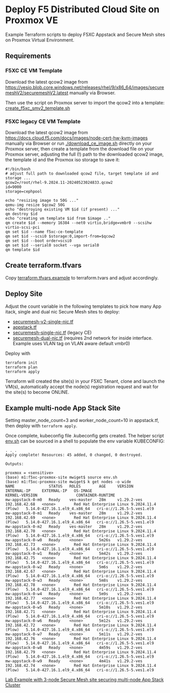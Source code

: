 # Deploy F5 Distributed Cloud Site on Proxmox VE

Example Terraform scripts to deploy F5XC Appstack and Secure Mesh sites on Proxmox Virtual Environment.

## Requirements

### F5XC CE VM Template

Download the latest qcow2 image from https://vesio.blob.core.windows.net/releases/rhel/9/x86_64/images/securemeshV2/securemeshV2.latest
manually via Browser.

Then use the script on Proxmox server to import the qcow2 into a template:  [create_f5xc_smv2_template.sh](create_f5xc_smv2_template.sh)

### F5XC legacy CE VM Template

Download the latest qcow2 image from https://docs.cloud.f5.com/docs/images/node-cert-hw-kvm-images manually 
via Browser or run [./download_ce_image.sh](download_ce_image.sh) directly on your Proxmox server, then
create a template from the download file on your Proxmox server, adjusting the full (!) path to the downloaded
qcow2 image, the template id and the Proxmox iso storage to save it:

```
#!/bin/bash
# adjust full path to downloaded qcow2 file, target template id and storage ...
qcow2=/root/rhel-9.2024.11-20240523024833.qcow2
id=9000
storage=cephpool

echo "resizing image to 50G ..."
qemu-img resize $qcow2 50G
echo "destroying existing VM $id (if present) ..."
qm destroy $id
echo "creating vm template $id from $image .."
qm create $id --memory 16384 --net0 virtio,bridge=vmbr0 --scsihw virtio-scsi-pci
qm set $id --name f5xc-ce-template
qm set $id --scsi0 $storage:0,import-from=$qcow2
qm set $id --boot order=scsi0
qm set $id --serial0 socket --vga serial0
qm template $id
```

## Create terraform.tfvars

Copy [terraform.tfvars.example](terraform.tfvars.example) to terraform.tvars and adjust accordingly.

## Deploy Site

Adjust the count variable in the following templates to pick how many App itack, single and dual nic Secure Mesh sites
to deploy:

- [securemesh-v2-single-nic.tf](./securemesh-v2-single-nic.tf)
- [appstack.tf](./appstack.tf)
- [securemesh-single-nic.tf](./securemesh-single-nic.tf) (legacy CE)
- [securemesh-dual-nic.tf](./securemesh-dual-nic.tf) (requires 2nd network for inside interface. Example uses VLAN tag on VLAN aware default vmbr0)

Deploy with 

```
terraform init
terraform plan
terraform apply
```

Terraform will created the site(s) in your F5XC Tenant, clone and launch the VM(s), automatically accept the node(s)
registration request and wait for the site(s) to become ONLINE.

## Example multi-node App Stack Site

Setting master_node_count=3 and worker_node_count=10 in appstack.tf, then deploy with `terraform apply`. 

Once complete, kubeconfig file <cluster-name>.kubeconfig gets created. The helper script [env.sh](./env.sh) can be 
sourced in a shell to populate the env variable KUBECONFIG:

```
. . .
Apply complete! Resources: 45 added, 0 changed, 0 destroyed.

Outputs:

proxmox = <sensitive>
(base) m1:f5xc-proxmox-site mwiget$ source env.sh
(base) m1:f5xc-proxmox-site mwiget$ k get nodes -o wide
NAME               STATUS   ROLES        AGE     VERSION       INTERNAL-IP     EXTERNAL-IP   OS-IMAGE                                      KERNEL-VERSION                 CONTAINER-RUNTIME
mw-appstack-0-m0   Ready    ves-master   28m     v1.29.2-ves   192.168.42.68   <none>        Red Hat Enterprise Linux 9.2024.11.4 (Plow)   5.14.0-427.16.1.el9_4.x86_64   cri-o://1.26.5-5.ves1.el9
mw-appstack-0-m1   Ready    ves-master   28m     v1.29.2-ves   192.168.42.69   <none>        Red Hat Enterprise Linux 9.2024.11.4 (Plow)   5.14.0-427.16.1.el9_4.x86_64   cri-o://1.26.5-5.ves1.el9
mw-appstack-0-m2   Ready    ves-master   28m     v1.29.2-ves   192.168.42.70   <none>        Red Hat Enterprise Linux 9.2024.11.4 (Plow)   5.14.0-427.16.1.el9_4.x86_64   cri-o://1.26.5-5.ves1.el9
mw-appstack-0-w0   Ready    <none>       5m26s   v1.29.2-ves   192.168.42.73   <none>        Red Hat Enterprise Linux 9.2024.11.4 (Plow)   5.14.0-427.16.1.el9_4.x86_64   cri-o://1.26.5-5.ves1.el9
mw-appstack-0-w1   Ready    <none>       5m42s   v1.29.2-ves   192.168.42.75   <none>        Red Hat Enterprise Linux 9.2024.11.4 (Plow)   5.14.0-427.16.1.el9_4.x86_64   cri-o://1.26.5-5.ves1.el9
mw-appstack-0-w2   Ready    <none>       5m6s    v1.29.2-ves   192.168.42.67   <none>        Red Hat Enterprise Linux 9.2024.11.4 (Plow)   5.14.0-427.16.1.el9_4.x86_64   cri-o://1.26.5-5.ves1.el9
mw-appstack-0-w3   Ready    <none>       5m8s    v1.29.2-ves   192.168.42.78   <none>        Red Hat Enterprise Linux 9.2024.11.4 (Plow)   5.14.0-427.16.1.el9_4.x86_64   cri-o://1.26.5-5.ves1.el9
mw-appstack-0-w4   Ready    <none>       5m9s    v1.29.2-ves   192.168.42.77   <none>        Red Hat Enterprise Linux 9.2024.11.4 (Plow)   5.14.0-427.16.1.el9_4.x86_64   cri-o://1.26.5-5.ves1.el9
mw-appstack-0-w5   Ready    <none>       5m10s   v1.29.2-ves   192.168.42.71   <none>        Red Hat Enterprise Linux 9.2024.11.4 (Plow)   5.14.0-427.16.1.el9_4.x86_64   cri-o://1.26.5-5.ves1.el9
mw-appstack-0-w6   Ready    <none>       5m12s   v1.29.2-ves   192.168.42.72   <none>        Red Hat Enterprise Linux 9.2024.11.4 (Plow)   5.14.0-427.16.1.el9_4.x86_64   cri-o://1.26.5-5.ves1.el9
mw-appstack-0-w7   Ready    <none>       5m11s   v1.29.2-ves   192.168.42.76   <none>        Red Hat Enterprise Linux 9.2024.11.4 (Plow)   5.14.0-427.16.1.el9_4.x86_64   cri-o://1.26.5-5.ves1.el9
mw-appstack-0-w8   Ready    <none>       4m59s   v1.29.2-ves   192.168.42.79   <none>        Red Hat Enterprise Linux 9.2024.11.4 (Plow)   5.14.0-427.16.1.el9_4.x86_64   cri-o://1.26.5-5.ves1.el9
mw-appstack-0-w9   Ready    <none>       4m41s   v1.29.2-ves   192.168.42.74   <none>        Red Hat Enterprise Linux 9.2024.11.4 (Plow)   5.14.0-427.16.1.el9_4.x86_64   cri-o://1.26.5-5.ves1.el9
```

[Lab Example with 3-node Secure Mesh site securing multi-node App Stack Cluster](lab-firewall/)
